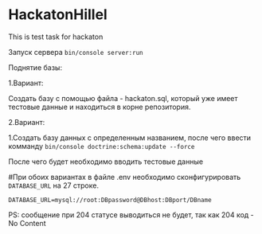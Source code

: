 # HackatonHillel
This is test task for hackaton


Запуск сервера ``bin/console server:run``

Поднятие базы:


1.Вариант:


Создать базу с помощью файла - hackaton.sql, который уже имеет тестовые данные и находиться в корне репозитория.


2.Вариант:


1.Создать базу данных с определенным названием, после чего ввести комманду ``bin/console doctrine:schema:update --force``


После чего будет необходимо вводить тестовые данные


#При обоих вариантах в файле .env необходимо сконфигурировать ``DATABASE_URL`` на 27 строке.


``DATABASE_URL=mysql://root:DBpassword@DBhost:DBport/DBname``



PS: сообщение при 204 статусе выводиться не будет, так как 204 код - No Content
